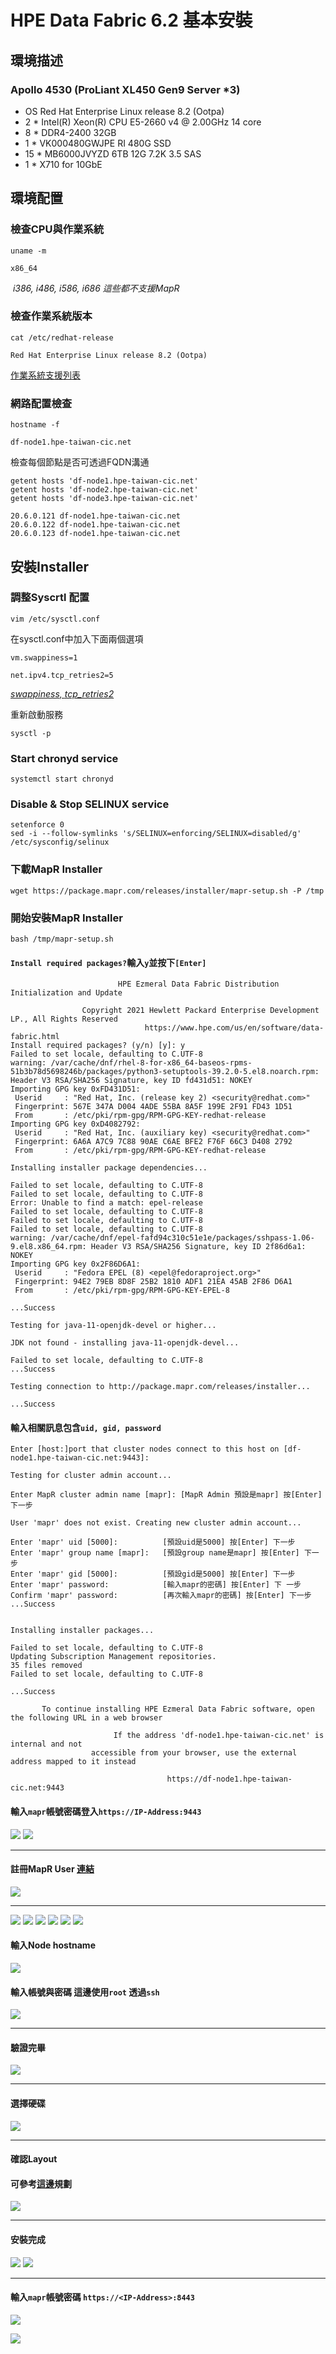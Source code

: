# HPE Data Fabric 6.2 基本安裝
## 環境描述
### Apollo 4530 (ProLiant XL450 Gen9 Server *3)

* OS Red Hat Enterprise Linux release 8.2 (Ootpa)
* 2 *	Intel(R) Xeon(R) CPU E5-2660 v4 @ 2.00GHz 14 core
* 8 *  DDR4-2400 32GB 
* 1 *	VK000480GWJPE RI 480G SSD
* 15 * MB6000JVYZD 6TB 12G 7.2K 3.5 SAS
* 1 *  X710 for 10GbE



## 環境配置
### 檢查CPU與作業系統
```shell=
uname -m
```
`x86_64`

 *i386, i486, i586, i686 這些都不支援MapR*
 
### 檢查作業系統版本
```shell=
cat /etc/redhat-release
```
`Red Hat Enterprise Linux release 8.2 (Ootpa)`

[作業系統支援列表](https://docs.datafabric.hpe.com/62/InteropMatrix/r_os_matrix_6.x.html)

### 網路配置檢查
```shell=
hostname -f
```
`df-node1.hpe-taiwan-cic.net`

檢查每個節點是否可透過FQDN溝通

```shell=
getent hosts 'df-node1.hpe-taiwan-cic.net'
getent hosts 'df-node2.hpe-taiwan-cic.net'
getent hosts 'df-node3.hpe-taiwan-cic.net'
```
```
20.6.0.121 df-node1.hpe-taiwan-cic.net
20.6.0.122 df-node1.hpe-taiwan-cic.net
20.6.0.123 df-node1.hpe-taiwan-cic.net
```
## 安裝Installer

### 調整Syscrtl 配置
```shell=
vim /etc/sysctl.conf
```
在sysctl.conf中加入下面兩個選項

`vm.swappiness=1`

`net.ipv4.tcp_retries2=5`

*[swappiness, ](https://docs.datafabric.hpe.com/62/AdvancedInstallation/PreparingEachNode-memory.html?hl=swappiness)*
*[tcp_retries2](https://docs.datafabric.hpe.com/62/AdvancedInstallation/PreparingEachNode-infrastructure.html?hl=ipv4.tcp_retries2)*

重新啟動服務

```shell=
sysctl -p
```
### Start chronyd service
```shell=
systemctl start chronyd
```
### Disable & Stop SELINUX service
```shell=
setenforce 0
sed -i --follow-symlinks 's/SELINUX=enforcing/SELINUX=disabled/g' /etc/sysconfig/selinux
```
### 下載MapR Installer
```shell=
wget https://package.mapr.com/releases/installer/mapr-setup.sh -P /tmp
```

### 開始安裝MapR Installer

```shell=
bash /tmp/mapr-setup.sh
```
#### `Install required packages?`輸入`y`並按下`[Enter]`

```shell=
                        HPE Ezmeral Data Fabric Distribution Initialization and Update

                Copyright 2021 Hewlett Packard Enterprise Development LP., All Rights Reserved
                              https://www.hpe.com/us/en/software/data-fabric.html
Install required packages? (y/n) [y]: y
Failed to set locale, defaulting to C.UTF-8
warning: /var/cache/dnf/rhel-8-for-x86_64-baseos-rpms-51b3b78d5698246b/packages/python3-setuptools-39.2.0-5.el8.noarch.rpm: Header V3 RSA/SHA256 Signature, key ID fd431d51: NOKEY
Importing GPG key 0xFD431D51:
 Userid     : "Red Hat, Inc. (release key 2) <security@redhat.com>"
 Fingerprint: 567E 347A D004 4ADE 55BA 8A5F 199E 2F91 FD43 1D51
 From       : /etc/pki/rpm-gpg/RPM-GPG-KEY-redhat-release
Importing GPG key 0xD4082792:
 Userid     : "Red Hat, Inc. (auxiliary key) <security@redhat.com>"
 Fingerprint: 6A6A A7C9 7C88 90AE C6AE BFE2 F76F 66C3 D408 2792
 From       : /etc/pki/rpm-gpg/RPM-GPG-KEY-redhat-release

Installing installer package dependencies...

Failed to set locale, defaulting to C.UTF-8
Failed to set locale, defaulting to C.UTF-8
Error: Unable to find a match: epel-release
Failed to set locale, defaulting to C.UTF-8
Failed to set locale, defaulting to C.UTF-8
Failed to set locale, defaulting to C.UTF-8
warning: /var/cache/dnf/epel-fafd94c310c51e1e/packages/sshpass-1.06-9.el8.x86_64.rpm: Header V3 RSA/SHA256 Signature, key ID 2f86d6a1: NOKEY
Importing GPG key 0x2F86D6A1:
 Userid     : "Fedora EPEL (8) <epel@fedoraproject.org>"
 Fingerprint: 94E2 79EB 8D8F 25B2 1810 ADF1 21EA 45AB 2F86 D6A1
 From       : /etc/pki/rpm-gpg/RPM-GPG-KEY-EPEL-8

...Success

Testing for java-11-openjdk-devel or higher...

JDK not found - installing java-11-openjdk-devel...

Failed to set locale, defaulting to C.UTF-8
...Success

Testing connection to http://package.mapr.com/releases/installer...

...Success
```

#### 輸入相關訊息包含`uid, gid, password`

```shell=
Enter [host:]port that cluster nodes connect to this host on [df-node1.hpe-taiwan-cic.net:9443]:

Testing for cluster admin account...

Enter MapR cluster admin name [mapr]: [MapR Admin 預設是mapr] 按[Enter] 下一步

User 'mapr' does not exist. Creating new cluster admin account...

Enter 'mapr' uid [5000]:          [預設uid是5000] 按[Enter] 下一步
Enter 'mapr' group name [mapr]:   [預設group name是mapr] 按[Enter] 下一步
Enter 'mapr' gid [5000]:          [預設gid是5000] 按[Enter] 下一步
Enter 'mapr' password:            [輸入mapr的密碼] 按[Enter] 下 一步
Confirm 'mapr' password:          [再次輸入mapr的密碼] 按[Enter] 下一步
...Success


Installing installer packages...

Failed to set locale, defaulting to C.UTF-8
Updating Subscription Management repositories.
35 files removed
Failed to set locale, defaulting to C.UTF-8

...Success

       To continue installing HPE Ezmeral Data Fabric software, open the following URL in a web browser

                       If the address 'df-node1.hpe-taiwan-cic.net' is internal and not
                  accessible from your browser, use the external address mapped to it instead

                                   https://df-node1.hpe-taiwan-cic.net:9443
```


#### 輸入`mapr`帳號密碼登入`https://IP-Address:9443`
![](https://raw.githubusercontent.com/hoycdanny/hoycdanny.github.io/master/hpe/ezmeral/data_fabric/install/6.2/img/1.png)
![](https://i.imgur.com/OqHAuFb.png)

---

#### 註冊MapR User [連結](https://mapr.com/user/)
![](https://i.imgur.com/oGTem4v.png)

---

![](https://i.imgur.com/MdmBdiV.png)
![](https://i.imgur.com/x3NsMBn.png)
![](https://i.imgur.com/38iCfKm.png)
![](https://i.imgur.com/FaUB5GM.png)
![](https://i.imgur.com/XI8kobJ.png)
![](https://i.imgur.com/ae672bv.png)

#### 輸入Node hostname
![](https://i.imgur.com/4Viml90.png)

#### 輸入帳號與密碼 這邊使用`root` 透過`ssh`
![](https://i.imgur.com/Byisssi.png)

---

#### 驗證完畢
![](https://i.imgur.com/8gGLOhr.png)

---

#### 選擇硬碟
![](https://i.imgur.com/VcMVSJD.png)

---

#### 確認Layout
#### 可參考[這邊](https://docs.datafabric.hpe.com/62/AdvancedInstallation/PlanningtheCluster-examples.html)規劃

![](https://i.imgur.com/ZxNYu3L.png)


---

#### 安裝完成
![](https://i.imgur.com/idiw3sI.png)
![](https://i.imgur.com/Ye3ofZ0.png)

---

#### 輸入`mapr`帳號密碼 `https://<IP-Address>:8443`
![](https://i.imgur.com/4LUU0YH.png)

![](https://i.imgur.com/jsEzIa0.png)

